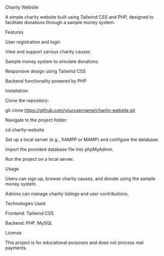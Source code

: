 Charity Website

A simple charity website built using Tailwind CSS and PHP, designed to facilitate donations through a sample money system.

Features

User registration and login

View and support various charity causes

Sample money system to simulate donations

Responsive design using Tailwind CSS

Backend functionality powered by PHP

Installation

Clone the repository:

git clone https://github.com/yourusername/charity-website.git

Navigate to the project folder:

cd charity-website

Set up a local server (e.g., XAMPP or MAMP) and configure the database.

Import the provided database file into phpMyAdmin.

Run the project on a local server.

Usage

Users can sign up, browse charity causes, and donate using the sample money system.

Admins can manage charity listings and user contributions.

Technologies Used

Frontend: Tailwind CSS

Backend: PHP, MySQL

License

This project is for educational purposes and does not process real payments.
